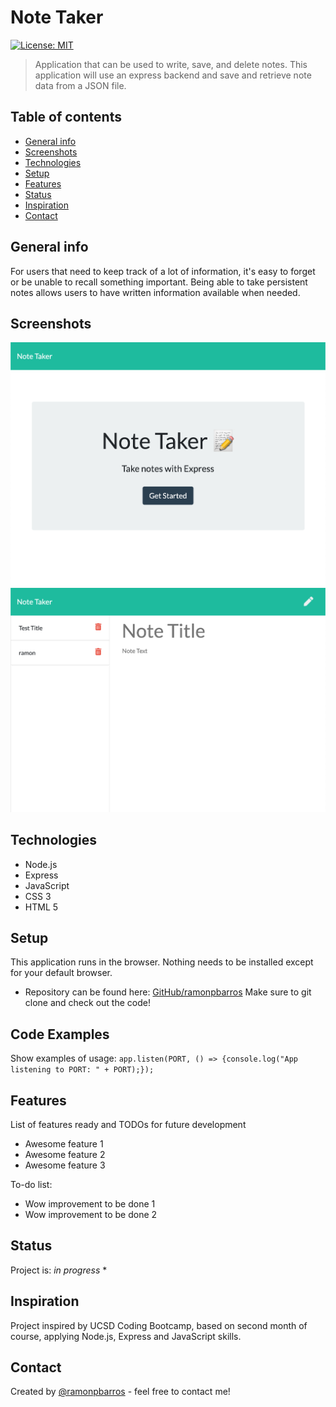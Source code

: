 # Note Taker
[![License: MIT](https://img.shields.io/badge/License-MIT-blue.svg)](https://github.com/ramonpbarros/readme-generator)
> Application that can be used to write, save, and delete notes. This application will use an express backend and save and retrieve note data from a JSON file.

## Table of contents
* [General info](#general-info)
* [Screenshots](#screenshots)
* [Technologies](#technologies)
* [Setup](#setup)
* [Features](#features)
* [Status](#status)
* [Inspiration](#inspiration)
* [Contact](#contact)

## General info
For users that need to keep track of a lot of information, it's easy to forget or be unable to recall something important. Being able to take persistent notes allows users to have written information available when needed.

## Screenshots
![Example screenshot](./img/index.png)
![Example screenshot](./img/notes.png)

## Technologies
* Node.js
* Express
* JavaScript
* CSS 3
* HTML 5

## Setup
This application runs in the browser. Nothing needs to be installed except for your default browser.

* Repository can be found here: [GitHub/ramonpbarros](https://github.com/ramonpbarros/note-taker) Make sure to git clone and check out the code!

## Code Examples
Show examples of usage:
`app.listen(PORT, () => {console.log("App listening to PORT: " + PORT);});`

## Features
List of features ready and TODOs for future development
* Awesome feature 1
* Awesome feature 2
* Awesome feature 3

To-do list:
* Wow improvement to be done 1
* Wow improvement to be done 2

## Status
Project is: _in progress_
* 

## Inspiration
Project inspired by UCSD Coding Bootcamp, based on second month of course, applying Node.js, Express and JavaScript skills.

## Contact
Created by [@ramonpbarros](https://ramonpbarros.github.io/) - feel free to contact me!
